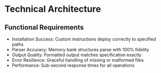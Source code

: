 # Technical Architecture

## Functional Requirements

- Installation Success: Custom instructions deploy correctly to specified paths
- Parser Accuracy: Memory bank structures parse with 100% fidelity
- Output Quality: Formatted output matches specification exactly
- Error Resilience: Graceful handling of missing or malformed files
- Performance: Sub-second response times for all operations